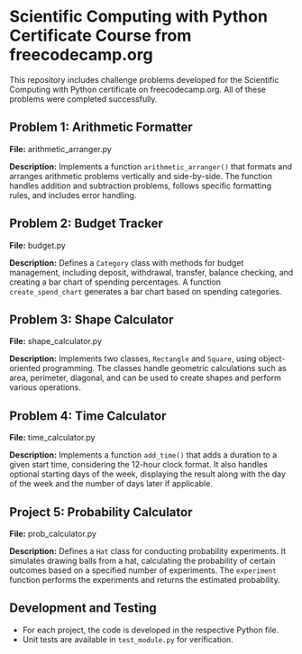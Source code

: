 # Scientific Computing with Python Certificate Course from freecodecamp.org

This repository includes challenge problems developed for the Scientific Computing with Python certificate on freecodecamp.org. All of these problems were completed successfully.

## Problem 1: Arithmetic Formatter

**File:** arithmetic_arranger.py

**Description:** Implements a function `arithmetic_arranger()` that formats and arranges arithmetic problems vertically and side-by-side. The function handles addition and subtraction problems, follows specific formatting rules, and includes error handling.

## Problem 2: Budget Tracker

**File:** budget.py

**Description:** Defines a `Category` class with methods for budget management, including deposit, withdrawal, transfer, balance checking, and creating a bar chart of spending percentages. A function `create_spend_chart` generates a bar chart based on spending categories.

## Problem 3: Shape Calculator

**File:** shape_calculator.py

**Description:** Implements two classes, `Rectangle` and `Square`, using object-oriented programming. The classes handle geometric calculations such as area, perimeter, diagonal, and can be used to create shapes and perform various operations.

## Problem 4: Time Calculator

**File:** time_calculator.py

**Description:** Implements a function `add_time()` that adds a duration to a given start time, considering the 12-hour clock format. It also handles optional starting days of the week, displaying the result along with the day of the week and the number of days later if applicable.


## Project 5: Probability Calculator

**File:** prob_calculator.py

**Description:** Defines a `Hat` class for conducting probability experiments. It simulates drawing balls from a hat, calculating the probability of certain outcomes based on a specified number of experiments. The `experiment` function performs the experiments and returns the estimated probability.

## Development and Testing

- For each project, the code is developed in the respective Python file.
- Unit tests are available in `test_module.py` for verification.





